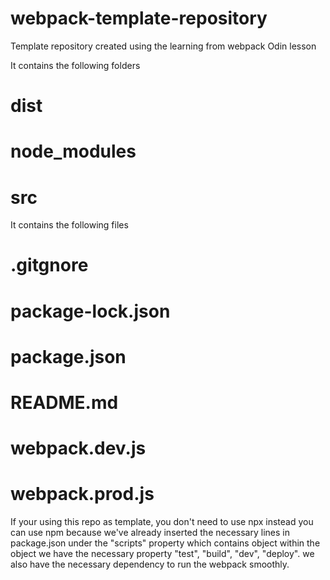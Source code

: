 # webpack-template-repository
Template repository created using the learning from webpack Odin lesson

It contains the following folders
# dist
# node_modules
# src

It contains the following files
# .gitgnore
# package-lock.json
# package.json
# README.md
# webpack.dev.js
# webpack.prod.js

If your using this repo as template, you don't need to use npx instead you can use npm because we've already inserted the necessary lines in package.json under the "scripts" property which contains object within the object we have the necessary property "test", "build", "dev", "deploy". we also have the necessary dependency to run the webpack smoothly.


